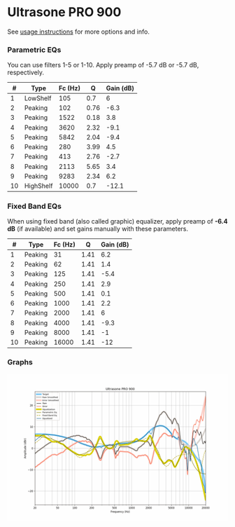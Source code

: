 # Ultrasone PRO 900
See [usage instructions](https://github.com/jaakkopasanen/AutoEq#usage) for more options and info.

### Parametric EQs
You can use filters 1-5 or 1-10. Apply preamp of -5.7 dB or -5.7 dB, respectively.

|   # | Type      |   Fc (Hz) |    Q |   Gain (dB) |
|-----|-----------|-----------|------|-------------|
|   1 | LowShelf  |       105 | 0.7  |         6   |
|   2 | Peaking   |       102 | 0.76 |        -6.3 |
|   3 | Peaking   |      1522 | 0.18 |         3.8 |
|   4 | Peaking   |      3620 | 2.32 |        -9.1 |
|   5 | Peaking   |      5842 | 2.04 |        -9.4 |
|   6 | Peaking   |       280 | 3.99 |         4.5 |
|   7 | Peaking   |       413 | 2.76 |        -2.7 |
|   8 | Peaking   |      2113 | 5.65 |         3.4 |
|   9 | Peaking   |      9283 | 2.34 |         6.2 |
|  10 | HighShelf |     10000 | 0.7  |       -12.1 |

### Fixed Band EQs
When using fixed band (also called graphic) equalizer, apply preamp of **-6.4 dB** (if available) and set gains manually with these parameters.

|   # | Type    |   Fc (Hz) |    Q |   Gain (dB) |
|-----|---------|-----------|------|-------------|
|   1 | Peaking |        31 | 1.41 |         6.2 |
|   2 | Peaking |        62 | 1.41 |         1.4 |
|   3 | Peaking |       125 | 1.41 |        -5.4 |
|   4 | Peaking |       250 | 1.41 |         2.9 |
|   5 | Peaking |       500 | 1.41 |         0.1 |
|   6 | Peaking |      1000 | 1.41 |         2.2 |
|   7 | Peaking |      2000 | 1.41 |         6   |
|   8 | Peaking |      4000 | 1.41 |        -9.3 |
|   9 | Peaking |      8000 | 1.41 |        -1   |
|  10 | Peaking |     16000 | 1.41 |       -12   |

### Graphs
![](./Ultrasone%20PRO%20900.png)
